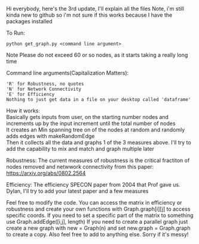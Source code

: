 Hi everybody, here's the 3rd update, I'll explain all the files
Note, i'm still kinda new to github so i'm not sure if this works because I have the packages installed

To Run: 
    
    python get_graph.py <command line argument>
Note Please do not exceed 60 or so nodes, as it starts taking a really long time

Command line arguments(Capitalization Matters):
    
    'R' for Robustness, no quotes
    'N' for Network Connectivity
    'E' for Efficiency
    Nothing to just get data in a file on your desktop called 'dataframe'

How it works:          
Basically gets inputs from user, on the starting number nodes and
increments up by the input increment until the total number of nodes        
It creates an Min spanning tree on of the nodes at random and randomly adds edges 
with makeRandomEdge     
Then it collects all the data and graphs 1 of the 3 measures above. I'll try to add the
capability to mix and match and graph multiple later


Robustness:
The current measures of robustness is the critical fractiton of nodes removed and 
netwwork connectivity from this paper: https://arxiv.org/abs/0802.2564


Efficiency:
The efficiency SPECON paper from 2004 that Prof gave us.
Dylan, I'll try to add your latest paper and a few measures

Feel free to modify the code. You can access the matrix in efficiency or robustness 
and create your own functions with Graph.graph[i][j] to access specific coords. If 
you need to set a specific part of the matrix to something use Graph.addEdge([i,j], length)
If you need to create a parallel graph just create a new graph with new = Graph(n) and set
new.graph = Graph.graph to create a copy. Also feel free to add to anything else. Sorry if it's messy!

